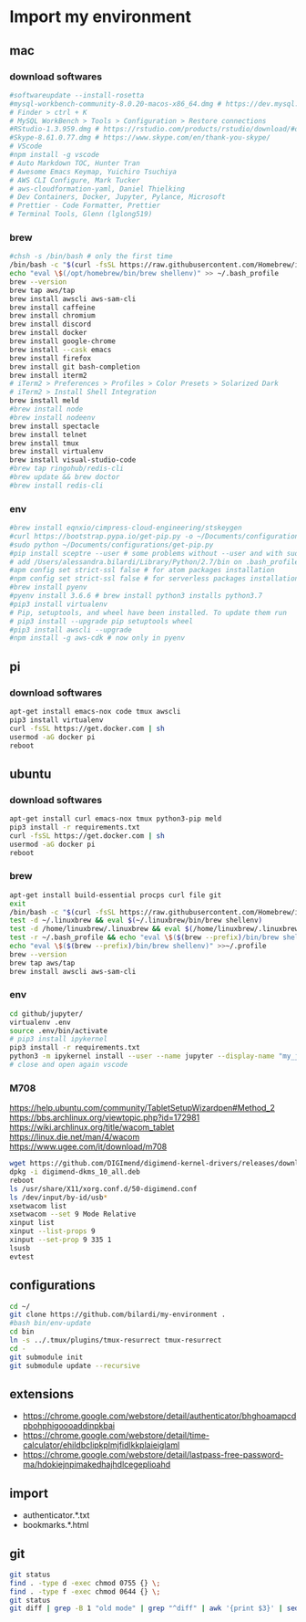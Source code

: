 # Import my environment

## mac

### download softwares

```sh
#softwareupdate --install-rosetta
#mysql-workbench-community-8.0.20-macos-x86_64.dmg # https://dev.mysql.com/downloads/workbench/
# Finder > ctrl + K
# MySQL WorkBench > Tools > Configuration > Restore connections
#RStudio-1.3.959.dmg # https://rstudio.com/products/rstudio/download/#download
#Skype-8.61.0.77.dmg # https://www.skype.com/en/thank-you-skype/
# VScode
#npm install -g vscode
# Auto Markdown TOC, Hunter Tran
# Awesome Emacs Keymap, Yuichiro Tsuchiya
# AWS CLI Configure, Mark Tucker
# aws-cloudformation-yaml, Daniel Thielking
# Dev Containers, Docker, Jupyter, Pylance, Microsoft
# Prettier - Code Formatter, Prettier
# Terminal Tools, Glenn (lglong519)
```

### brew

```sh
#chsh -s /bin/bash # only the first time
/bin/bash -c "$(curl -fsSL https://raw.githubusercontent.com/Homebrew/install/HEAD/install.sh)"
echo "eval \$(/opt/homebrew/bin/brew shellenv)" >> ~/.bash_profile
brew --version
brew tap aws/tap
brew install awscli aws-sam-cli
brew install caffeine
brew install chromium
brew install discord
brew install docker
brew install google-chrome
brew install --cask emacs
brew install firefox
brew install git bash-completion
brew install iterm2
# iTerm2 > Preferences > Profiles > Color Presets > Solarized Dark
# iTerm2 > Install Shell Integration
brew install meld
#brew install node
#brew install nodeenv
brew install spectacle
brew install telnet
brew install tmux
brew install virtualenv
brew install visual-studio-code
#brew tap ringohub/redis-cli
#brew update && brew doctor
#brew install redis-cli
```

### env

```sh
#brew install eqnxio/cimpress-cloud-engineering/stskeygen
#curl https://bootstrap.pypa.io/get-pip.py -o ~/Documents/configurations/get-pip.py
#sudo python ~/Documents/configurations/get-pip.py
#pip install sceptre --user # some problems without --user and with sudo
# add /Users/alessandra.bilardi/Library/Python/2.7/bin on .bash_profile
#apm config set strict-ssl false # for atom packages installation
#npm config set strict-ssl false # for serverless packages installation
#brew install pyenv
#pyenv install 3.6.6 # brew install python3 installs python3.7
#pip3 install virtualenv
# Pip, setuptools, and wheel have been installed. To update them run
# pip3 install --upgrade pip setuptools wheel
#pip3 install awscli --upgrade
#npm install -g aws-cdk # now only in pyenv
```

## pi

### download softwares

```sh
apt-get install emacs-nox code tmux awscli
pip3 install virtualenv
curl -fsSL https://get.docker.com | sh
usermod -aG docker pi
reboot
```

## ubuntu

### download softwares

```sh
apt-get install curl emacs-nox tmux python3-pip meld
pip3 install -r requirements.txt
curl -fsSL https://get.docker.com | sh
usermod -aG docker pi
reboot
```

### brew

```sh
apt-get install build-essential procps curl file git
exit
/bin/bash -c "$(curl -fsSL https://raw.githubusercontent.com/Homebrew/install/HEAD/install.sh)"
test -d ~/.linuxbrew && eval $(~/.linuxbrew/bin/brew shellenv)
test -d /home/linuxbrew/.linuxbrew && eval $(/home/linuxbrew/.linuxbrew/bin/brew shellenv)
test -r ~/.bash_profile && echo "eval \$($(brew --prefix)/bin/brew shellenv)" >>~/.bash_profile
echo "eval \$($(brew --prefix)/bin/brew shellenv)" >>~/.profile
brew --version
brew tap aws/tap
brew install awscli aws-sam-cli
```

### env

```sh
cd github/jupyter/
virtualenv .env
source .env/bin/activate
# pip3 install ipykernel
pip3 install -r requirements.txt
python3 -m ipykernel install --user --name jupyter --display-name "my_jupyter_kernel"
# close and open again vscode
```

### M708
https://help.ubuntu.com/community/TabletSetupWizardpen#Method_2
https://bbs.archlinux.org/viewtopic.php?id=172981
https://wiki.archlinux.org/title/wacom_tablet
https://linux.die.net/man/4/wacom
https://www.ugee.com/it/download/m708
```sh
wget https://github.com/DIGImend/digimend-kernel-drivers/releases/download/v10/digimend-dkms_10_all.deb
dpkg -i digimend-dkms_10_all.deb
reboot
ls /usr/share/X11/xorg.conf.d/50-digimend.conf
ls /dev/input/by-id/usb*
xsetwacom list
xsetwacom --set 9 Mode Relative
xinput list
xinput --list-props 9
xinput --set-prop 9 335 1
lsusb
evtest
```

## configurations

```sh
cd ~/
git clone https://github.com/bilardi/my-environment .
#bash bin/env-update
cd bin
ln -s ../.tmux/plugins/tmux-resurrect tmux-resurrect
cd -
git submodule init
git submodule update --recursive
```

## extensions

* https://chrome.google.com/webstore/detail/authenticator/bhghoamapcdpbohphigoooaddinpkbai
* https://chrome.google.com/webstore/detail/time-calculator/ehildbclipkplmjfidlkkplaieiglaml
* https://chrome.google.com/webstore/detail/lastpass-free-password-ma/hdokiejnpimakedhajhdlcegeplioahd

## import

* authenticator.*.txt
* bookmarks.*.html

## git

```sh
git status
find . -type d -exec chmod 0755 {} \;
find . -type f -exec chmod 0644 {} \;
git status
git diff | grep -B 1 "old mode" | grep "^diff" | awk '{print $3}' | sed 's#^a/#./#' | while read f; do git restore $f; done
```
